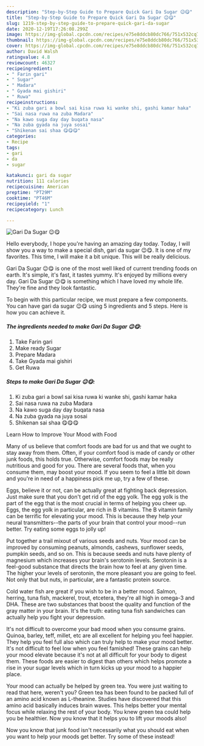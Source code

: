```yaml
---
description: "Step-by-Step Guide to Prepare Quick Gari Da Sugar 😉😋"
title: "Step-by-Step Guide to Prepare Quick Gari Da Sugar 😉😋"
slug: 1219-step-by-step-guide-to-prepare-quick-gari-da-sugar
date: 2020-12-19T17:26:08.299Z
image: https://img-global.cpcdn.com/recipes/e75e8ddcb80dc766/751x532cq70/gari-da-sugar-😉😋-recipe-main-photo.jpg
thumbnail: https://img-global.cpcdn.com/recipes/e75e8ddcb80dc766/751x532cq70/gari-da-sugar-😉😋-recipe-main-photo.jpg
cover: https://img-global.cpcdn.com/recipes/e75e8ddcb80dc766/751x532cq70/gari-da-sugar-😉😋-recipe-main-photo.jpg
author: David Walsh
ratingvalue: 4.8
reviewcount: 46327
recipeingredient:
- " Farin gari"
- " Sugar"
- " Madara"
- " Gyada mai gishiri"
- " Ruwa"
recipeinstructions:
- "Ki zuba gari a bowl sai kisa ruwa ki wanke shi, gashi kamar haka"
- "Sai nasa ruwa na zuba Madara"
- "Na kawo suga day day buqata nasa"
- "Na zuba gyada na juya sosai"
- "Shikenan sai shaa 😋😋😋"
categories:
- Recipe
tags:
- gari
- da
- sugar

katakunci: gari da sugar 
nutrition: 111 calories
recipecuisine: American
preptime: "PT29M"
cooktime: "PT46M"
recipeyield: "1"
recipecategory: Lunch

---
```



![Gari Da Sugar 😉😋](https://img-global.cpcdn.com/recipes/e75e8ddcb80dc766/751x532cq70/gari-da-sugar-😉😋-recipe-main-photo.jpg)

Hello everybody, I hope you're having an amazing day today. Today, I will show you a way to make a special dish, gari da sugar 😉😋. It is one of my favorites. This time, I will make it a bit unique. This will be really delicious.

Gari Da Sugar 😉😋 is one of the most well liked of current trending foods on earth. It's simple, it's fast, it tastes yummy. It's enjoyed by millions every day. Gari Da Sugar 😉😋 is something which I have loved my whole life. They're fine and they look fantastic.




To begin with this particular recipe, we must prepare a few components. You can have gari da sugar 😉😋 using 5 ingredients and 5 steps. Here is how you can achieve it.

<!--inarticleads1-->

##### The ingredients needed to make Gari Da Sugar 😉😋:

1. Take  Farin gari
1. Make ready  Sugar
1. Prepare  Madara
1. Take  Gyada mai gishiri
1. Get  Ruwa




<!--inarticleads2-->

##### Steps to make Gari Da Sugar 😉😋:

1. Ki zuba gari a bowl sai kisa ruwa ki wanke shi, gashi kamar haka
1. Sai nasa ruwa na zuba Madara
1. Na kawo suga day day buqata nasa
1. Na zuba gyada na juya sosai
1. Shikenan sai shaa 😋😋😋




Learn How to Improve Your Mood with Food


Many of us believe that comfort foods are bad for us and that we ought to stay away from them. Often, if your comfort food is made of candy or other junk foods, this holds true. Otherwise, comfort foods may be really nutritious and good for you. There are several foods that, when you consume them, may boost your mood. If you seem to feel a little bit down and you're in need of a happiness pick me up, try a few of these.

Eggs, believe it or not, can be actually great at fighting back depression. Just make sure that you don't get rid of the egg yolk. The egg yolk is the part of the egg that is the most crucial in terms of helping you cheer up. Eggs, the egg yolk in particular, are rich in B vitamins. The B vitamin family can be terrific for elevating your mood. This is because they help your neural transmitters--the parts of your brain that control your mood--run better. Try eating some eggs to jolly up!

Put together a trail mixout of various seeds and nuts. Your mood can be improved by consuming peanuts, almonds, cashews, sunflower seeds, pumpkin seeds, and so on. This is because seeds and nuts have plenty of magnesium which increases your brain's serotonin levels. Serotonin is a feel-good substance that directs the brain how to feel at any given time. The higher your levels of serotonin, the more pleasant you are going to feel. Not only that but nuts, in particular, are a fantastic protein source.

Cold water fish are great if you wish to be in a better mood. Salmon, herring, tuna fish, mackerel, trout, etcetera, they're all high in omega-3 and DHA. These are two substances that boost the quality and function of the gray matter in your brain. It's the truth: eating tuna fish sandwiches can actually help you fight your depression. 

It's not difficult to overcome your bad mood when you consume grains. Quinoa, barley, teff, millet, etc are all excellent for helping you feel happier. They help you feel full also which can truly help to make your mood better. It's not difficult to feel low when you feel famished! These grains can help your mood elevate because it's not at all difficult for your body to digest them. These foods are easier to digest than others which helps promote a rise in your sugar levels which in turn kicks up your mood to a happier place.

Your mood can actually be helped by green tea. You were just waiting to read that here, weren't you? Green tea has been found to be packed full of an amino acid known as L-theanine. Studies have discovered that this amino acid basically induces brain waves. This helps better your mental focus while relaxing the rest of your body. You knew green tea could help you be healthier. Now you know that it helps you to lift your moods also!

Now you know that junk food isn't necessarily what you should eat when you want to help your moods get better. Try some of these instead!

